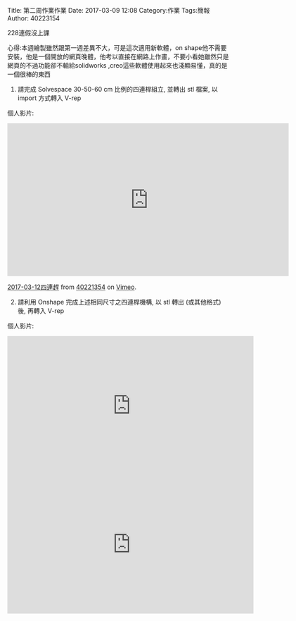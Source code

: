 Title: 第二周作業作業
Date: 2017-03-09 12:08
Category:作業
Tags:簡報
Author: 40223154


228連假沒上課


<!-- PELICAN_END_SUMMARY -->

心得:本週繪製雖然跟第一週差異不大，可是這次適用新軟體，on shape他不需要安裝，他是一個開放的網頁晚體，他考以直接在網路上作畫，不要小看她雖然只是網頁的不過功能卻不輸給solidworks ,creo這些軟體使用起來也淺顯易懂，真的是一個很棒的東西

1. 請完成 Solvespace 30-50-60 cm 比例的四連桿組立, 並轉出 stl 檔案, 以 import 方式轉入 V-rep

個人影片:
<iframe src="https://player.vimeo.com/video/207995226" width="640" height="347" frameborder="0" webkitallowfullscreen mozallowfullscreen allowfullscreen></iframe>
<p><a href="https://vimeo.com/207995226">2017-03-12四連趕</a> from <a href="https://vimeo.com/user57833299">40221354</a> on <a href="https://vimeo.com">Vimeo</a>.</p>


2. 請利用 Onshape 完成上述相同尺寸之四連桿機構, 以 stl 轉出 (或其他格式) 後, 再轉入 V-rep

個人影片:
<iframe width="560" height="315" src="https://www.youtube.com/embed/o2hEqzxdxe0" frameborder="0" allowfullscreen></iframe>

<iframe width="560" height="315" src="https://www.youtube.com/embed/izhkLsM5l3c" frameborder="0" allowfullscreen></iframe>